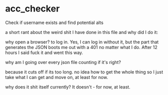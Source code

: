 # acc_checker
Check if username exists and find potential alts


a short rant about the weird shit I have done in this file and why did I do it:

why open a browser?
to log in. Yes, I can log in without it, but the part that generates the JSON boots me out with a 401 no matter
what I do. After 12 hours I said fuck it and went this way.

why am I going over every json file counting if it's right?

because it cuts off if its too long. no idea how to get the whole thing so I just take what I can get and move on, 
at least for now.

why does it shit itself currently? It doesn't - for now, at least.
